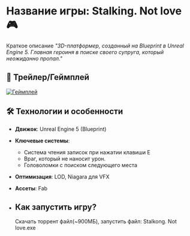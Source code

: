 # Название игры: Stalking. Not love 🎮  

Краткое описание 
*"3D-платформер, созданный на Blueprint в Unreal Engine 5. Главная героиня в поиске своего супруга, который неожиданно пропал."*  

## 🎥 Трейлер/Геймплей
[![Геймплей](https://img.youtube.com/vi/OH41OLaDFGg/0.jpg)](https://youtu.be/OH41OLaDFGg)

## 🛠 Технологии и особенности
- **Движок**: Unreal Engine 5 (Blueprint)
- **Ключевые системы**:
  - Система чтения записок при нажатии клавиши E
  - Враг, который не наносит урон.
  - Головоломки с поиском следующего места
- **Оптимизация**: LOD, Niagara для VFX
- **Ассеты**: Fab

- ## Как запустить игру?
  Скачать торрент файл(~900МБ), запустить файл: Stalkong. Not love.exe
